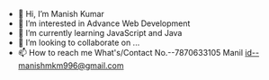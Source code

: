 - 👋 Hi, I’m Manish Kumar
- 👀 I’m interested in Advance Web Development 
- 🌱 I’m currently learning JavaScript and Java
- 💞️ I’m looking to collaborate on ...
- 📫 How to reach me What's/Contact No.--7870633105  Manil id--manishmkm996@gmail.com

<!---
ManishKr09/ManishKr09 is a ✨ special ✨ repository because its `README.md` (this file) appears on your GitHub profile.
You can click the Preview link to take a look at your changes.
--->
